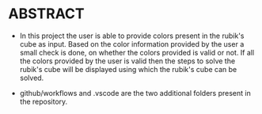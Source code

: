# ABSTRACT

* In this project the user is able to provide colors present in the rubik's cube as input. 
Based on the color information provided by the user a small check is done, on whether the colors provided is valid or not. 
If all the colors provided by the user is valid then the steps to solve the rubik's cube will be displayed using which the rubik's cube can be solved.

* github/workflows and .vscode are the two additional folders present in the repository.
